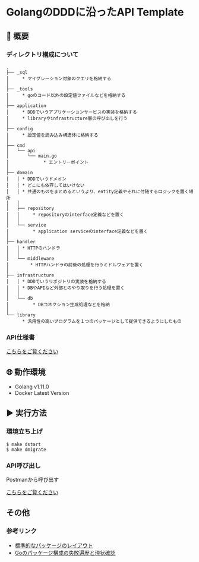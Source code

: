 # GolangのDDDに沿ったAPI Template

## 📌 概要
### ディレクトリ構成について
```
.
├── _sql
│     * マイグレーション対象のクエリを格納する
│
├── _tools
│     * goのコード以外の設定値ファイルなどを格納する
│
├── application
│     * DDDでいうアプリケーションサービスの実装を格納する
│     * libraryやinfrastructure層の呼び出しを行う
│
├── config
│     * 設定値を読み込み構造体に格納する
│
├── cmd
│   └── api
│       └── main.go
│             * エントリーポイント
│ 
├── domain
│   │ * DDDでいうドメイン
│   │ * どこにも依存してはいけない
│   │ * 共通のものをまとめるというより、entity定義やそれに付随するロジックを置く場所
│   │
│   ├── repository
│   │     * repositoryのinterface定義などを置く
│   │
│   └── service
│         * application serviceのinterface定義などを置く
│ 
├── handler
│   │ * HTTPのハンドラ
│   │
│   └── middleware
│        * HTTPハンドラの前後の処理を行うミドルウェアを置く
│
├── infrastructure
│   │ * DDDでいうリポジトリの実装を格納する
│   │ * DBやAPIなど外部とのやり取りを行う処理を置く
│   │
│   └── db
│         * DBコネクション生成処理などを格納
│
└── library
      * 汎用性の高いプログラムを１つのパッケージとして提供できるようにしたもの
```

### API仕様書
[こちらをご覧ください](https://documenter.getpostman.com/view/2534584/RWTpswZX)

## 🌐 動作環境 
* Golang v1.11.0
* Docker Latest Version

## ▶️ 実行方法
### 環境立ち上げ
```
$ make dstart
$ make dmigrate
```

### API呼び出し
Postmanから呼び出す

[こちらをご覧ください](https://documenter.getpostman.com/view/2534584/RWTpswZX)


## その他
### 参考リンク
* [標準的なパッケージのレイアウト](http://allishackedoff.hatenablog.com/entry/2016/08/23/015016)
* [Goのパッケージ構成の失敗遍歴と現状確認](https://medium.com/@timakin/go%E3%81%AE%E3%83%91%E3%83%83%E3%82%B1%E3%83%BC%E3%82%B8%E6%A7%8B%E6%88%90%E3%81%AE%E5%A4%B1%E6%95%97%E9%81%8D%E6%AD%B4%E3%81%A8%E7%8F%BE%E7%8A%B6%E7%A2%BA%E8%AA%8D-fc6a4369337)